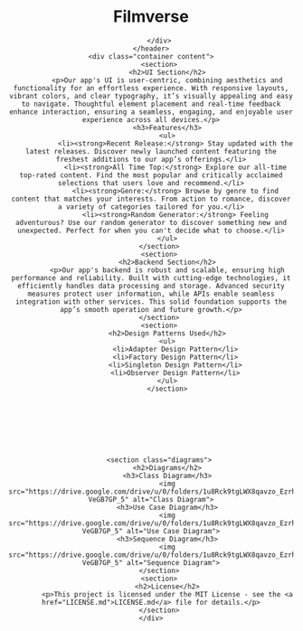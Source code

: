 <!DOCTYPE html>
<html lang="en">
<head>
    <meta charset="UTF-8">
    <meta name="viewport" content="width=device-width, initial-scale=1.0">
    
    
</head>
<body>
    <header>
        <div class="container">
            <div id="branding">
                <h1>Filmverse</h1>
            </div>
            
        </div>
    </header>
    <div class="container content">
        <section>
            <h2>UI Section</h2>
            <p>Our app's UI is user-centric, combining aesthetics and functionality for an effortless experience. With responsive layouts, vibrant colors, and clear typography, it’s visually appealing and easy to navigate. Thoughtful element placement and real-time feedback enhance interaction, ensuring a seamless, engaging, and enjoyable user experience across all devices.</p>
            <h3>Features</h3>
            <ul>
                <li><strong>Recent Release:</strong> Stay updated with the latest releases. Discover newly launched content featuring the freshest additions to our app’s offerings.</li>
                <li><strong>All Time Top:</strong> Explore our all-time top-rated content. Find the most popular and critically acclaimed selections that users love and recommend.</li>
                <li><strong>Genre:</strong> Browse by genre to find content that matches your interests. From action to romance, discover a variety of categories tailored for you.</li>
                <li><strong>Random Generator:</strong> Feeling adventurous? Use our random generator to discover something new and unexpected. Perfect for when you can't decide what to choose.</li>
            </ul>
        </section>
        <section>
            <h2>Backend Section</h2>
            <p>Our app's backend is robust and scalable, ensuring high performance and reliability. Built with cutting-edge technologies, it efficiently handles data processing and storage. Advanced security measures protect user information, while APIs enable seamless integration with other services. This solid foundation supports the app’s smooth operation and future growth.</p>
        </section>
        <section>
            <h2>Design Patterns Used</h2>
            <ul>
                <li>Adapter Design Pattern</li>
                <li>Factory Design Pattern</li>
                <li>Singleton Design Pattern</li>
                <li>Observer Design Pattern</li>
            </ul>
            </section>
            



           


            
        <section class="diagrams">
            <h2>Diagrams</h2>
            <h3>Class Diagram</h3>
            <img src="https://drive.google.com/drive/u/0/folders/1u8Rck9tgLWX8qavzo_Ezrh-VeGB7GP_5" alt="Class Diagram">
            <h3>Use Case Diagram</h3>
            <img src="https://drive.google.com/drive/u/0/folders/1u8Rck9tgLWX8qavzo_Ezrh-VeGB7GP_5" alt="Use Case Diagram">
            <h3>Sequence Diagram</h3>
            <img src="https://drive.google.com/drive/u/0/folders/1u8Rck9tgLWX8qavzo_Ezrh-VeGB7GP_5" alt="Sequence Diagram">
        </section>
        <section>
            <h2>License</h2>
            <p>This project is licensed under the MIT License - see the <a href="LICENSE.md">LICENSE.md</a> file for details.</p>
        </section>
    </div>
</body>
</html>
